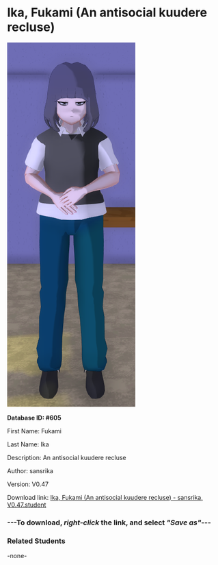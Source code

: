 # Ika, Fukami (An antisocial kuudere recluse)

<img src="Files/Ika, Fukami (An antisocial kuudere recluse).png" title="Ika, Fukami (An antisocial kuudere recluse) - sansrika, V0.47">

**Database ID: #605**

First Name: Fukami

Last Name: Ika

Description: An antisocial kuudere recluse

Author: sansrika

Version: V0.47

Download link: <a href="https://raw.githubusercontent.com/Arbiter1223/Daigaku-Gurashi-Custom-Students/master/Students/Files/Ika%2C%20Fukami%20(An%20antisocial%20kuudere%20recluse)%20-%20sansrika%2C%20V0.47.student">Ika, Fukami (An antisocial kuudere recluse) - sansrika, V0.47.student</a>

### ---**To download, _right-click_ the link, and select _"Save as"_**---

### Related Students

-none-
